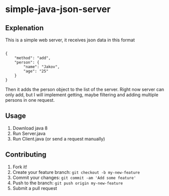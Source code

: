 # simple-java-json-server

## Explenation
This is a simple web server, it receives json data in this format
```

{
	"method": "add",
	"person": {
		"name": "Jakov",
		"age": "25"
	}
}
```

Then it adds the person object to the list of the server.
Right now server can only add, but I will implement getting, maybe filtering and adding multiple persons in one request.

## Usage
1. Download java 8
2. Run Server.java
3. Run Client.java (or send a request manually)



## Contributing

1. Fork it!
2. Create your feature branch: `git checkout -b my-new-feature`
3. Commit your changes: `git commit -am 'Add some feature'`
4. Push to the branch: `git push origin my-new-feature`
5. Submit a pull request 

